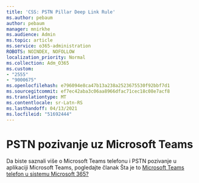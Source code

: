 ```yaml
---
title: 'CSS: PSTN Pillar Deep Link Rule'
ms.author: pebaum
author: pebaum
manager: mnirkhe
ms.audience: Admin
ms.topic: article
ms.service: o365-administration
ROBOTS: NOINDEX, NOFOLLOW
localization_priority: Normal
ms.collection: Adm_O365
ms.custom:
- "2555"
- "9000675"
ms.openlocfilehash: e796094e8ca47b13a238a2523675530f92bbf7d1
ms.sourcegitcommit: ef7ec42aba3c06aa8966dfac71cec18c08e7acf8
ms.translationtype: MT
ms.contentlocale: sr-Latn-RS
ms.lasthandoff: 04/13/2021
ms.locfileid: "51692444"
---
```

# <a name="pstn-calling-with-microsoft-teams"></a>PSTN pozivanje uz Microsoft Teams

Da biste saznali više o Microsoft Teams telefonu i PSTN pozivanje u aplikaciji Microsoft Teams, pogledajte članak Šta je to [Microsoft Teams telefon u sistemu Microsoft 365?](https://docs.microsoft.com/microsoftteams/what-is-phone-system-in-office-365)